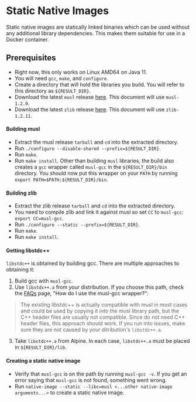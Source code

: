 # Static Native Images

Static native images are statically linked binaries which can be used without any additional library dependencies.
This makes them suitable for use in a Docker container.

## Prerequisites
 - Right now, this only works on Linux AMD64 on Java 11.
 - You will need `gcc`, `make`, and `configure`.
 - Create a directory that will hold the libraries you build. You will refer to this directory as `${RESULT_DIR}`.
 - Download the latest `musl` release [here](https://musl.libc.org/). This document will use `musl-1.2.0`.
 - Download the latest `zlib` release [here](https://zlib.net/). This document will use `zlib-1.2.11`.

#### Building musl
 - Extract the musl release `tarball` and `cd` into the extracted directory.
 - Run `./configure --disable-shared --prefix=${RESULT_DIR}`.
 - Run `make`.
 - Run `make install`.
Other than building `musl` libraries, the build also creates a `gcc` wrapper called `musl-gcc` in the `${RESULT_DIR}/bin` directory.
You should now put this wrapper on your `PATH` by running `export PATH=$PATH:${RESULT_DIR}/bin`.

#### Building zlib
 - Extract the zlib release `tarball` and `cd` into the extracted directory.
 - You need to compile zlib and link it against musl so set `CC` to `musl-gcc`: `export CC=musl-gcc`.
 - Run `./configure --static --prefix=${RESULT_DIR}`.
 - Run `make`.
 - Run `make install`.

#### Getting libstdc++
`libstdc++` is obtained by building gcc. There are multiple approaches to obtaining it:
 1. Build gcc with `musl-gcc`.
 2. Use `libstdc++.a` from your distribution. If you choose this path, check the [FAQs](https://www.musl-libc.org/faq.html) page, "How do I use the musl-gcc wrapper?":
  >  The existing libstdc++ is actually compatible with musl in most cases and could be used by copying it into the musl library path, but the C++ header files are usually not compatible.
 Since do not need C++ header files, this approach should work. If you run into issues, make sure they are not caused by your ditribution's `libstdc++.a`.
 3. Take `libstdc++.a` from Alpine.
In each case, `libstdc++.a` must be placed in `${RESULT_DIR}/lib`.

#### Creating a static native image
 - Verify that `musl-gcc` is on the path by running `musl-gcc -v`. If you get an error saying that `musl-gcc` is not found, something went wrong.
 - Run `native-image --static --libc=musl <...other native-image arguments...>` to create a static native image.
